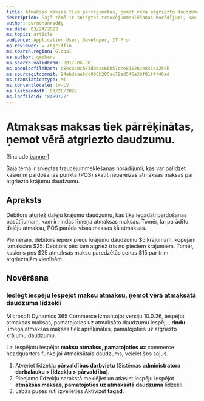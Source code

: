 ```yaml
---
title: Atmaksas maksas tiek pārrēķinātas, ņemot vērā atgriezto daudzumu.
description: Šajā tēmā ir sniegtas traucējummeklēšanas norādījumi, kas var palīdzēt kasierim pārdošanas punktā (POS) skatīt nepareizas atmaksas maksas par atgriezto krājumu daudzumu.
author: gvrmohanreddy
ms.date: 03/24/2022
ms.topic: article
audience: Application User, Developer, IT Pro
ms.reviewer: v-chgriffin
ms.search.region: Global
ms.author: gmohanv
ms.search.validFrom: 2017-06-20
ms.openlocfilehash: c8ecaa0cb73d06ac66b57cce815264e841a2259b
ms.sourcegitcommit: 94ebdaae6dc996b205ac78ed546e38f91f4f46ed
ms.translationtype: MT
ms.contentlocale: lv-LV
ms.lasthandoff: 03/28/2022
ms.locfileid: "8489727"
---
```

# <a name="refundable-charges-are-miscalculated-based-on-the-quantity-returned"></a>Atmaksas maksas tiek pārrēķinātas, ņemot vērā atgriezto daudzumu.

[!include [banner](../../includes/banner.md)]

Šajā tēmā ir sniegtas traucējummeklēšanas norādījumi, kas var palīdzēt kasierim pārdošanas punktā (POS) skatīt nepareizas atmaksas maksas par atgriezto krājumu daudzumu.

## <a name="description"></a>Apraksts

Debitors atgriež daļēju krājumu daudzumu, kas tika iegādāti pārdošanas pasūtījumam, kam ir rindas līmeņa atmaksas maksas. Tomēr, lai parādītu daļēju atmaksu, POS parāda visas maksas kā atmaksas.

Piemēram, debitors iepērk piecu krājumu daudzumu $5 krājumam, kopējām izmaksām $25. Debitors pēc tam atgriež trīs no pieciem krājumiem. Tomēr, kasieris pos $25 atmaksas maksu paredzētās cenas $15 par trim atgrieztajām vienībām.

## <a name="resolution"></a>Novēršana

### <a name="turn-on-the-enable-refunding-charges-based-on-the-refunded-quantity-feature"></a>Ieslēgt iespēju Iespējot maksu atmaksu, ņemot vērā atmaksātā daudzuma līdzekli

Microsoft Dynamics 365 Commerce Izmantojot versiju 10.0.26, iespējot atmaksas maksas, pamatojoties uz atmaksāto daudzumu iespēju, **rindu** līmeņa atmaksas maksas tiek aprēķinātas, pamatojoties uz atgriezto krājumu daudzumu.

Lai iespējotu iespējot **maksu atmaksu, pamatojoties uz** commerce headquarters funkcijai Atmaksātais daudzums, veiciet šos soļus.

1. Atveriet līdzekļu **pārvaldības darbvietu** (Sistēmas **administratora darbalauku \> līdzekļu \> pārvaldība**).
1. Pieejamo līdzekļu sarakstā meklējiet un atlasiet iespēju Iespējot **atmaksas maksas, pamatojoties uz atmaksātā daudzuma** līdzekli.
1. Labās puses rūtī izvēlieties Aktivizēt **tagad**.
